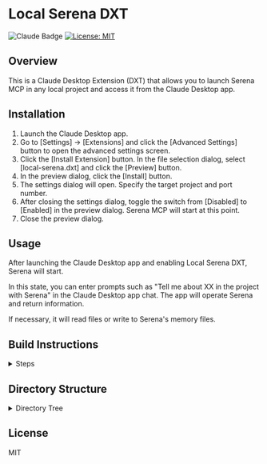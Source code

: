 # Local Serena DXT

![Claude Badge](https://img.shields.io/badge/Claude_Extension-D97757?logo=claude&logoColor=fff&style=flat)
[![License: MIT](https://img.shields.io/badge/License-MIT-yellow.svg)](LICENSE)

## Overview

This is a Claude Desktop Extension (DXT) that allows you to launch Serena MCP in any local project and access it from the Claude Desktop app.

## Installation

1. Launch the Claude Desktop app.
2. Go to [Settings] -> [Extensions] and click the [Advanced Settings] button to open the advanced settings screen.
3. Click the [Install Extension] button. In the file selection dialog, select [local-serena.dxt] and click the [Preview] button.
4. In the preview dialog, click the [Install] button.
5. The settings dialog will open. Specify the target project and port number.
6. After closing the settings dialog, toggle the switch from [Disabled] to [Enabled] in the preview dialog. Serena MCP will start at this point.
7. Close the preview dialog.

## Usage

After launching the Claude Desktop app and enabling Local Serena DXT, Serena will start.

In this state, you can enter prompts such as "Tell me about XX in the project with Serena" in the Claude Desktop app chat. The app will operate Serena and return information.

If necessary, it will read files or write to Serena's memory files.

## Build Instructions

<details>
<summary>Steps</summary>

```sh
# Install uv and npm.
winget install astral-sh.uv OpenJS.NodeJS.LTS

# Clone this repository.
git clone https://github.com/hidao80/local-serena-dxt

# Move to the cloned local-serena directory.
cd local-serena-dxt

# Run the build script.
npm run package
```

</details>

## Directory Structure

<details>
<summary>Directory Tree</summary>

```
serena-dxt/
├── .gitignore
├── README.md     ← This file
├── README_ja.md
├── package.json
└── src/
    ├── .dxtignore
    ├── icon.png
    └── manifest.json
```

<description>
</details>

## License

MIT
